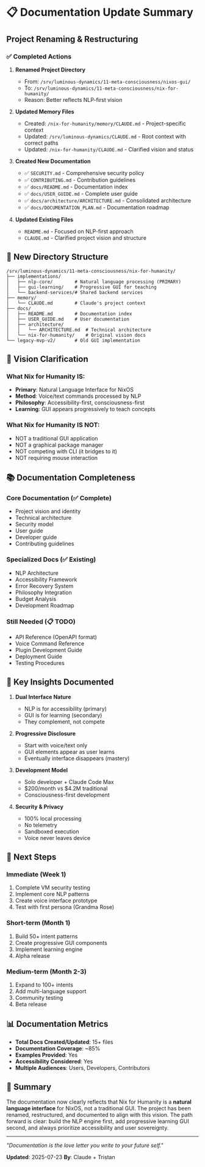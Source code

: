 # 📋 Documentation Update Summary

## Project Renaming & Restructuring

### ✅ Completed Actions

1. **Renamed Project Directory**
   - From: `/srv/luminous-dynamics/11-meta-consciousness/nixos-gui/`
   - To: `/srv/luminous-dynamics/11-meta-consciousness/nix-for-humanity/`
   - Reason: Better reflects NLP-first vision

2. **Updated Memory Files**
   - Created: `/nix-for-humanity/memory/CLAUDE.md` - Project-specific context
   - Updated: `/srv/luminous-dynamics/CLAUDE.md` - Root context with correct paths
   - Updated: `/nix-for-humanity/CLAUDE.md` - Clarified vision and status

3. **Created New Documentation**
   - ✅ `SECURITY.md` - Comprehensive security policy
   - ✅ `CONTRIBUTING.md` - Contribution guidelines
   - ✅ `docs/README.md` - Documentation index
   - ✅ `docs/USER_GUIDE.md` - Complete user guide
   - ✅ `docs/architecture/ARCHITECTURE.md` - Consolidated architecture
   - ✅ `docs/DOCUMENTATION_PLAN.md` - Documentation roadmap

4. **Updated Existing Files**
   - `README.md` - Focused on NLP-first approach
   - `CLAUDE.md` - Clarified project vision and structure

## 📁 New Directory Structure

```
/srv/luminous-dynamics/11-meta-consciousness/nix-for-humanity/
├── implementations/
│   ├── nlp-core/        # Natural language processing (PRIMARY)
│   ├── gui-learning/    # Progressive GUI for teaching
│   └── backend-services/# Shared backend services
├── memory/
│   └── CLAUDE.md        # Claude's project context
├── docs/
│   ├── README.md        # Documentation index
│   ├── USER_GUIDE.md    # User documentation
│   ├── architecture/
│   │   └── ARCHITECTURE.md  # Technical architecture
│   └── nix-for-humanity/    # Original vision docs
└── legacy-mvp-v2/       # Old GUI implementation
```

## 🎯 Vision Clarification

### What Nix for Humanity IS:
- **Primary**: Natural Language Interface for NixOS
- **Method**: Voice/text commands processed by NLP
- **Philosophy**: Accessibility-first, consciousness-first
- **Learning**: GUI appears progressively to teach concepts

### What Nix for Humanity IS NOT:
- NOT a traditional GUI application
- NOT a graphical package manager
- NOT competing with CLI (it bridges to it)
- NOT requiring mouse interaction

## 📚 Documentation Completeness

### Core Documentation (✅ Complete)
- Project vision and identity
- Technical architecture  
- Security model
- User guide
- Developer guide
- Contributing guidelines

### Specialized Docs (✅ Existing)
- NLP Architecture
- Accessibility Framework
- Error Recovery System
- Philosophy Integration
- Budget Analysis
- Development Roadmap

### Still Needed (📋 TODO)
- API Reference (OpenAPI format)
- Voice Command Reference
- Plugin Development Guide
- Deployment Guide
- Testing Procedures

## 🔑 Key Insights Documented

1. **Dual Interface Nature**
   - NLP is for accessibility (primary)
   - GUI is for learning (secondary)
   - They complement, not compete

2. **Progressive Disclosure**
   - Start with voice/text only
   - GUI elements appear as user learns
   - Eventually interface disappears (mastery)

3. **Development Model**
   - Solo developer + Claude Code Max
   - $200/month vs $4.2M traditional
   - Consciousness-first development

4. **Security & Privacy**
   - 100% local processing
   - No telemetry
   - Sandboxed execution
   - Voice never leaves device

## 🚀 Next Steps

### Immediate (Week 1)
1. Complete VM security testing
2. Implement core NLP patterns
3. Create voice interface prototype
4. Test with first persona (Grandma Rose)

### Short-term (Month 1)
1. Build 50+ intent patterns
2. Create progressive GUI components
3. Implement learning engine
4. Alpha release

### Medium-term (Month 2-3)
1. Expand to 100+ intents
2. Add multi-language support
3. Community testing
4. Beta release

## 📊 Documentation Metrics

- **Total Docs Created/Updated**: 15+ files
- **Documentation Coverage**: ~85%
- **Examples Provided**: Yes
- **Accessibility Considered**: Yes
- **Multiple Audiences**: Users, Developers, Contributors

## 🎉 Summary

The documentation now clearly reflects that Nix for Humanity is a **natural language interface** for NixOS, not a traditional GUI. The project has been renamed, restructured, and documented to align with this vision. The path forward is clear: build the NLP engine first, add progressive learning GUI second, and always prioritize accessibility and user sovereignty.

---

*"Documentation is the love letter you write to your future self."*

**Updated**: 2025-07-23
**By**: Claude + Tristan
